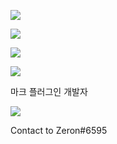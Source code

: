 <a href=https://www.youtube.com/channel/UCO4LSoSZd5zdp5H0Jl5uwDA><img src="https://img.shields.io/badge/Youtube-fc0303?style=flat-square&logo=youtube"></img></a>

<img src="https://img.shields.io/badge/Python-f0e800?style=flat-square&logo=python"></img>

<img src="https://img.shields.io/badge/Lua-1000f0?style=flat-square&logo=lua"></img>

<img src="https://img.shields.io/badge/Kotlin-d373f0?style=flat-square&logo=kotlin"></img>

마크 플러그인 개발자

<img src="https://joinmy.site/0HDGGW"></img>

Contact to Zeron#6595

<!---
ZeronDev/ZeronDev is a ✨ special ✨ repository because its `README.md` (this file) appears on your GitHub profile.
You can click the Preview link to take a look at your changes.
--->
